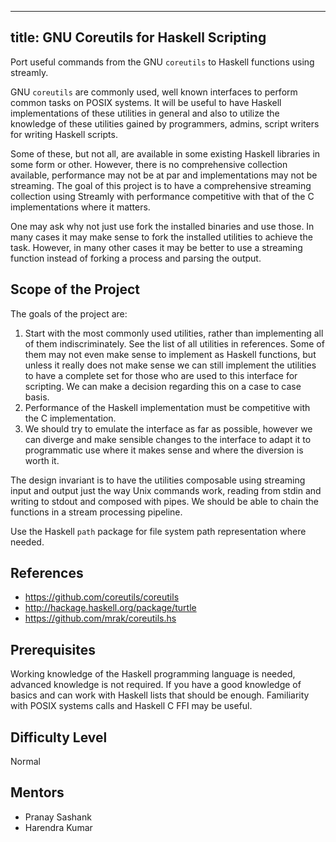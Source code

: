 ----------------------
title: GNU Coreutils for Haskell Scripting
----------------------

Port useful commands from the GNU `coreutils` to Haskell functions using
streamly.

GNU `coreutils` are commonly used, well known interfaces to perform common
tasks on POSIX systems. It will be useful to have Haskell implementations of
these utilities in general and also to utilize the knowledge of these utilities
gained by programmers, admins, script writers for writing Haskell scripts.

Some of these, but not all, are available in some existing Haskell libraries in
some form or other. However, there is no comprehensive collection available,
performance may not be at par and implementations may not be streaming. The
goal of this project is to have a comprehensive streaming collection using
Streamly with performance competitive with that of the C implementations
where it matters.

One may ask why not just use fork the installed binaries and use those. In many
cases it may make sense to fork the installed  utilities to achieve the task.
However, in many other cases it may be better to use a streaming function
instead of forking a process and parsing the output.

## Scope of the Project

The goals of the project are:

1. Start with the most commonly used utilities, rather than implementing all of
   them indiscriminately. See the list of all utilities in references. Some of
   them may not even make sense to implement as Haskell functions, but unless
   it really does not make sense we can still implement the utilities to have a
   complete set for those who are used to this interface for scripting. We can
   make a decision regarding this on a case to case basis.
2. Performance of the Haskell implementation must be competitive with the C
   implementation.
3. We should try to emulate the interface as far as possible, however we can
   diverge and make sensible changes to the interface to adapt it to
   programmatic use where it makes sense and where the diversion is worth it.

The design invariant is to have the utilities composable using streaming input
and output just the way Unix commands work, reading from stdin and writing to
stdout and composed with pipes.  We should be able to chain the functions in a
stream processing pipeline.

Use the Haskell `path` package for file system path representation where needed.

## References

* https://github.com/coreutils/coreutils
* http://hackage.haskell.org/package/turtle
* https://github.com/mrak/coreutils.hs

## Prerequisites

Working knowledge of the Haskell programming language is needed, advanced
knowledge is not required. If you have a good knowledge of basics and can work
with Haskell lists that should be enough. Familiarity with POSIX systems calls
and Haskell C FFI may be useful.

## Difficulty Level

Normal

## Mentors

* Pranay Sashank
* Harendra Kumar
